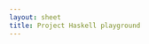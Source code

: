 ```yaml
---
layout: sheet
title: Project Haskell playground
---
```


<!--
{% remote_include https://raw.githubusercontent.com/hielsnoppe/haskell-playground/master/README.md %}
-->
